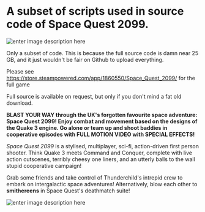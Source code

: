 
# A subset of scripts used in source code of Space Quest 2099.


![enter image description here](https://cdn.akamai.steamstatic.com/steam/apps/1860550/extras/mediumTop.png?t=1664316779)

Only a subset of code. This is because the full source code is damn near 25 GB, and it just wouldn't be fair on Github to upload everything.

Please see https://store.steampowered.com/app/1860550/Space_Quest_2099/ for the full game

Full source is available on request, but only if you don't mind a fat old download.

**BLAST YOUR WAY through the UK's forgotten favourite space adventure: Space Quest 2099! Enjoy combat and movement based on the designs of the Quake 3 engine. Go alone or team up and shoot baddies in cooperative episodes with FULL MOTION VIDEO with SPECIAL EFFECTS!**

_Space Quest 2099_ is a stylised, multiplayer, sci-fi, action-driven first person shooter. Think Quake 3 meets Command and Conquer, complete with live action cutscenes, terribly cheesy one liners, and an utterly balls to the wall stupid cooperative campaign!  
  
Grab some friends and take control of Thunderchild's intrepid crew to embark on intergalactic space adventures! Alternatively, blow each other to **smithereens** in Space Quest's deathmatch suite!

![enter image description here](https://cdn.akamai.steamstatic.com/steamcommunity/public/images/clans/41701526/2eef8dfe365027f83ec50c3f15422eb05479234f_960x311.png)